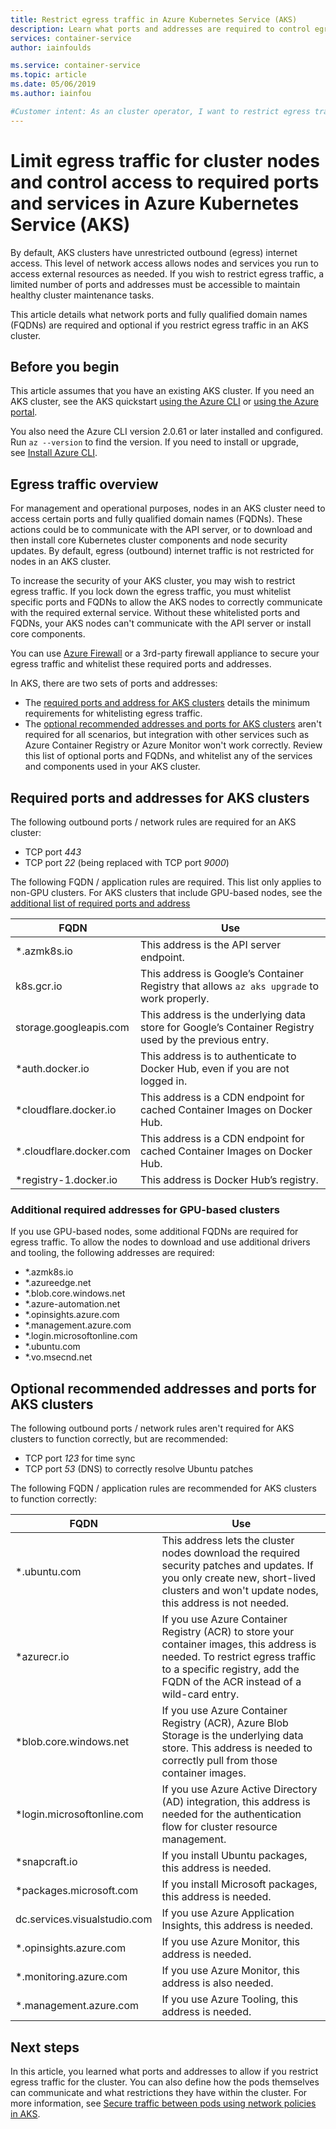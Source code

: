 ```yaml
---
title: Restrict egress traffic in Azure Kubernetes Service (AKS)
description: Learn what ports and addresses are required to control egress traffic in Azure Kubernetes Service (AKS)
services: container-service
author: iainfoulds

ms.service: container-service
ms.topic: article
ms.date: 05/06/2019
ms.author: iainfou

#Customer intent: As an cluster operator, I want to restrict egress traffic for nodes to only access defined ports and addresses and improve cluster security.
---
```


# Limit egress traffic for cluster nodes and control access to required ports and services in Azure Kubernetes Service (AKS)

By default, AKS clusters have unrestricted outbound (egress) internet access. This level of network access allows nodes and services you run to access external resources as needed. If you wish to restrict egress traffic, a limited number of ports and addresses must be accessible to maintain healthy cluster maintenance tasks.

This article details what network ports and fully qualified domain names (FQDNs) are required and optional if you restrict egress traffic in an AKS cluster.

## Before you begin

This article assumes that you have an existing AKS cluster. If you need an AKS cluster, see the AKS quickstart [using the Azure CLI][aks-quickstart-cli] or [using the Azure portal][aks-quickstart-portal].

You also need the Azure CLI version 2.0.61 or later installed and configured. Run `az --version` to find the version. If you need to install or upgrade, see [Install Azure CLI][install-azure-cli].

## Egress traffic overview

For management and operational purposes, nodes in an AKS cluster need to access certain ports and fully qualified domain names (FQDNs). These actions could be to communicate with the API server, or to download and then install core Kubernetes cluster components and node security updates. By default, egress (outbound) internet traffic is not restricted for nodes in an AKS cluster.

To increase the security of your AKS cluster, you may wish to restrict egress traffic. If you lock down the egress traffic, you must whitelist specific ports and FQDNs to allow the AKS nodes to correctly communicate with the required external service. Without these whitelisted ports and FQDNs, your AKS nodes can't communicate with the API server or install core components.

You can use [Azure Firewall][azure-firewall] or a 3rd-party firewall appliance to secure your egress traffic and whitelist these required ports and addresses.

In AKS, there are two sets of ports and addresses:

* The [required ports and address for AKS clusters](#required-ports-and-addresses-for-aks-clusters) details the minimum requirements for whitelisting egress traffic.
* The [optional recommended addresses and ports for AKS clusters](#optional-recommended-addresses-and-ports-for-aks-clusters) aren't required for all scenarios, but integration with other services such as Azure Container Registry or Azure Monitor won't work correctly. Review this list of optional ports and FQDNs, and whitelist any of the services and components used in your AKS cluster.

## Required ports and addresses for AKS clusters

The following outbound ports / network rules are required for an AKS cluster:

* TCP port *443*
* TCP port *22* (being replaced with TCP port *9000*)

The following FQDN / application rules are required. This list only applies to non-GPU clusters. For AKS clusters that include GPU-based nodes, see the [additional list of required ports and address](#additional-required-addresses-for-gpu-based-clusters)

| FQDN                    | Use |
|-------------------------|----------|
| *<region>.azmk8s.io     | This address is the API server endpoint. |
| k8s.gcr.io              | This address is Google’s Container Registry that allows `az aks upgrade` to work properly. |
| storage.googleapis.com  | This address is the underlying data store for Google’s Container Registry used by the previous entry. |
| *auth.docker.io         | This address is to authenticate to Docker Hub, even if you are not logged in. |
| *cloudflare.docker.io   | This address is a CDN endpoint for cached Container Images on Docker Hub. |
| *.cloudflare.docker.com | This address is a CDN endpoint for cached Container Images on Docker Hub. |
| *registry-1.docker.io   | This address is Docker Hub’s registry. |

### Additional required addresses for GPU-based clusters

If you use GPU-based nodes, some additional FQDNs are required for egress traffic. To allow the nodes to download and use additional drivers and tooling, the following addresses are required:

* *.azmk8s.io
* *.azureedge.net
* *.blob.core.windows.net
* *.azure-automation.net
* *.opinsights.azure.com
* *.management.azure.com
* *.login.microsoftonline.com
* *.ubuntu.com
* *.vo.msecnd.net

## Optional recommended addresses and ports for AKS clusters

The following outbound ports / network rules aren't required for AKS clusters to function correctly, but are recommended:

* TCP port *123* for time sync
* TCP port *53* (DNS) to correctly resolve Ubuntu patches

The following FQDN / application rules are recommended for AKS clusters to function correctly:

| FQDN                         | Use |
|------------------------------|----------|
| *.ubuntu.com                 | This address lets the cluster nodes download the required security patches and updates. If you only create new, short-lived clusters and won't update nodes, this address is not needed. |
| *azurecr.io                  | If you use Azure Container Registry (ACR) to store your container images, this address is needed. To restrict egress traffic to a specific registry, add the FQDN of the ACR instead of a wild-card entry. |
| *blob.core.windows.net       | If you use Azure Container Registry (ACR), Azure Blob Storage is the underlying data store. This address is needed to correctly pull from those container images. |
| *login.microsoftonline.com   | If you use Azure Active Directory (AD) integration, this address is needed for the authentication flow for cluster resource management. |
| *snapcraft.io                | If you install Ubuntu packages, this address is needed. |
| *packages.microsoft.com      | If you install Microsoft packages, this address is needed. |
| dc.services.visualstudio.com | If you use Azure Application Insights, this address is needed. |
| *.opinsights.azure.com       | If you use Azure Monitor, this address is needed. |
| *.monitoring.azure.com       | If you use Azure Monitor, this address is also needed. |
| *.management.azure.com       | If you use Azure Tooling, this address is needed. |

## Next steps

In this article, you learned what ports and addresses to allow if you restrict egress traffic for the cluster. You can also define how the pods themselves can communicate and what restrictions they have within the cluster. For more information, see [Secure traffic between pods using network policies in AKS][network-policy].

<!-- LINKS - internal -->
[aks-quickstart-cli]: kubernetes-walkthrough.md
[aks-quickstart-portal]: kubernetes-walkthrough-portal.md
[install-azure-cli]: /cli/azure/install-azure-cli
[network-policy]: use-network-policies.md
[azure-firewall]: ../firewall/overview.md